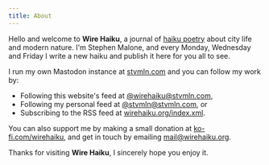 ```yaml
---
title: About
---
```


Hello and welcome to **Wire Haiku**, a journal of [haiku poetry][1] about city life and modern nature.
I'm Stephen Malone, and every Monday, Wednesday and Friday I write a new haiku and publish it here for you all to see.

I run my own Mastodon instance at [stvmln.com][2] and you can follow my work by:

- Following this website's feed at [@wirehaiku@stvmln.com][3],
- Following my personal feed at [@stvmln@stvmln.com][4], or
- Subscribing to the RSS feed at [wirehaiku.org/index.xml][5].

You can also support me by making a small donation at [ko-fi.com/wirehaiku][6], and get in touch by emailing [mail@wirehaiku.org][7].

Thanks for visiting **Wire Haiku**, I sincerely hope you enjoy it.

[1]: https://en.wikipedia.org/wiki/Haiku
[2]: https://stvmln.com/about
[3]: https://stvmln.com/@wirehaiku
[4]: https://stvmln.com/@stvmln
[5]: https://wirehaiku.org/index.xml
[6]: https://ko-fi.com/wirehaiku
[7]: mailto:mail@wirehaiku.org
